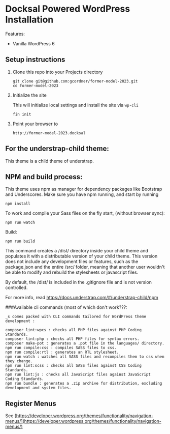 # Docksal Powered WordPress Installation

Features:

- Vanilla WordPress 6

## Setup instructions

1. Clone this repo into your Projects directory

    ```
    git clone git@github.com:gcordner/former-model-2023.git
    cd former-model-2023
    ```

1. Initialize the site

    This will initialize local settings and install the site via `wp-cli`

    ```
    fin init
    ```

1. Point your browser to

    ```
    http://former-model-2023.docksal
    ```
    
## For the understrap-child theme:
This theme is a child theme of understrap. 

## NPM and build process:
This theme uses npm as manager for dependency packages like Bootstrap and Underscores. Make sure you have npm running, and start by running
 ```
 npm install
 ```

To work and compile your Sass files on the fly start, (without browser sync):
```
npm run watch
```

Build:
```
npm run build
```
This command creates a /dist/ directory inside your child theme and populates it with a distributable version of your child theme. This version does not include any development files or features, such as the package.json and the entire /src/ folder, meaning that another user wouldn't be able to modify and rebuild the stylesheets or javascript files.

By default, the /dist/ is included in the .gitignore file and is not version controlled.

For more info, read https://docs.understrap.com/#/understrap-child/npm


###Available cli commands (most of which don't work???:
```
_s comes packed with CLI commands tailored for WordPress theme development :

composer lint:wpcs : checks all PHP files against PHP Coding Standards.
composer lint:php : checks all PHP files for syntax errors.
composer make-pot : generates a .pot file in the languages/ directory.
npm run compile:css : compiles SASS files to css.
npm run compile:rtl : generates an RTL stylesheet.
npm run watch : watches all SASS files and recompiles them to css when they change.
npm run lint:scss : checks all SASS files against CSS Coding Standards.
npm run lint:js : checks all JavaScript files against JavaScript Coding Standards.
npm run bundle : generates a .zip archive for distribution, excluding development and system files.
```


## Register Menus
See [https://developer.wordpress.org/themes/functionality/navigation-menus/](https://developer.wordpress.org/themes/functionality/navigation-menus/)